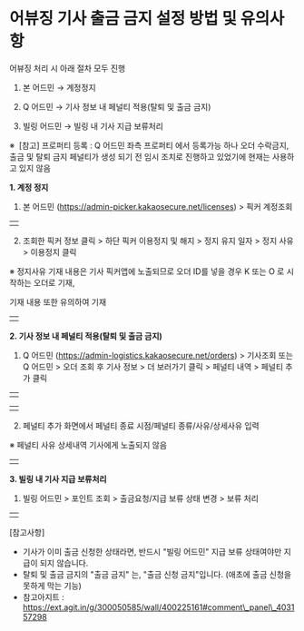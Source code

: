 # 어뷰징 기사 출금 금지 설정 방법 및  유의사항

어뷰징 처리 시 아래 절차 모두 진행

1. 본 어드민 → 계정정지

2. Q 어드민 → 기사 정보 내 페널티 적용(탈퇴 및 출금 금지)

3. 빌링 어드민 → 빌링 내 기사 지급 보류처리

※  [참고] 프로퍼티 등록 : Q 어드민 좌측 프로퍼티 에서 등록가능 하나 오더 수락금지, 출금 및 탈퇴 금지 페널티가 생성 되기 전 임시 조치로 진행하고 있었기에 현재는 사용하고 있지 않음

**1. 계정 정지**

1) 본 어드민 (<https://admin-picker.kakaosecure.net/licenses>) > 픽커 계정조회

|  |
| --- |
|  |

2) 조회한 픽커 정보 클릭 > 하단 픽커 이용정지 및 해지 > 정지 유지 일자 > 정지 사유 > 이용정지 클릭

※ 정지사유 기재 내용은 기사 픽커앱에 노출되므로 오더 ID를 넣을 경우 K 또는 O 로 시작하는 오더로 기재,

기재 내용 또한 유의하여 기재

|  |
| --- |
|  |

**2. 기사 정보 내 페널티 적용(탈퇴 및 출금 금지)**

1) Q 어드민 (<https://admin-logistics.kakaosecure.net/orders>) > 기사조회 또는 Q 어드민 > 오더 조회 후 기사 정보 > 더 보러가기 클릭 > 페널티 내역 > 페널티 추가 클릭

|  |
| --- |
|  |

|  |
| --- |
|  |

2) 페널티 추가 화면에서 페널티 종료 시점/페널티 종류/사유/상세사유 입력

※ 페널티 사유 상세내역 기사에게 노출되지 않음

|  |
| --- |
|  |

**3. 빌링 내 기사 지급 보류처리**

1) 빌링 어드민 > 포인트 조회 > 출금요청/지급 보류 상태 변경 > 보류 처리

|  |
| --- |
|  |

[참고사항]

* 기사가 이미 출금 신청한 상태라면, 반드시 "빌링 어드민" 지급 보류 상태여야만 지급이 되지 않습니다.
* 탈퇴 및 출금 금지의 "출금 금지" 는, "출금 신청 금지"입니다. (애초에 출금 신청을 못하게 막는 기능)
* 참고아지트 : https://ext.agit.in/g/300050585/wall/400225161#comment\_panel\_403157298
